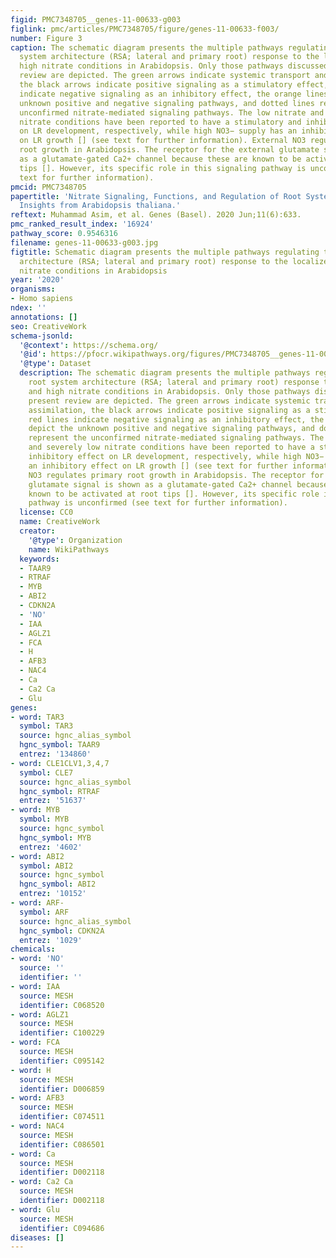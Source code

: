 ```yaml
---
figid: PMC7348705__genes-11-00633-g003
figlink: pmc/articles/PMC7348705/figure/genes-11-00633-f003/
number: Figure 3
caption: The schematic diagram presents the multiple pathways regulating the root
  system architecture (RSA; lateral and primary root) response to the localized and
  high nitrate conditions in Arabidopsis. Only those pathways discussed in the present
  review are depicted. The green arrows indicate systemic transport and assimilation,
  the black arrows indicate positive signaling as a stimulatory effect, red lines
  indicate negative signaling as an inhibitory effect, the orange lines depict the
  unknown positive and negative signaling pathways, and dotted lines represent the
  unconfirmed nitrate-mediated signaling pathways. The low nitrate and severely low
  nitrate conditions have been reported to have a stimulatory and inhibitory effect
  on LR development, respectively, while high NO3− supply has an inhibitory effect
  on LR growth [] (see text for further information). External NO3 regulates primary
  root growth in Arabidopsis. The receptor for the external glutamate signal is shown
  as a glutamate-gated Ca2+ channel because these are known to be activated at root
  tips []. However, its specific role in this signaling pathway is unconfirmed (see
  text for further information).
pmcid: PMC7348705
papertitle: 'Nitrate Signaling, Functions, and Regulation of Root System Architecture:
  Insights from Arabidopsis thaliana.'
reftext: Muhammad Asim, et al. Genes (Basel). 2020 Jun;11(6):633.
pmc_ranked_result_index: '16924'
pathway_score: 0.9546316
filename: genes-11-00633-g003.jpg
figtitle: Schematic diagram presents the multiple pathways regulating the root system
  architecture (RSA; lateral and primary root) response to the localized and high
  nitrate conditions in Arabidopsis
year: '2020'
organisms:
- Homo sapiens
ndex: ''
annotations: []
seo: CreativeWork
schema-jsonld:
  '@context': https://schema.org/
  '@id': https://pfocr.wikipathways.org/figures/PMC7348705__genes-11-00633-g003.html
  '@type': Dataset
  description: The schematic diagram presents the multiple pathways regulating the
    root system architecture (RSA; lateral and primary root) response to the localized
    and high nitrate conditions in Arabidopsis. Only those pathways discussed in the
    present review are depicted. The green arrows indicate systemic transport and
    assimilation, the black arrows indicate positive signaling as a stimulatory effect,
    red lines indicate negative signaling as an inhibitory effect, the orange lines
    depict the unknown positive and negative signaling pathways, and dotted lines
    represent the unconfirmed nitrate-mediated signaling pathways. The low nitrate
    and severely low nitrate conditions have been reported to have a stimulatory and
    inhibitory effect on LR development, respectively, while high NO3− supply has
    an inhibitory effect on LR growth [] (see text for further information). External
    NO3 regulates primary root growth in Arabidopsis. The receptor for the external
    glutamate signal is shown as a glutamate-gated Ca2+ channel because these are
    known to be activated at root tips []. However, its specific role in this signaling
    pathway is unconfirmed (see text for further information).
  license: CC0
  name: CreativeWork
  creator:
    '@type': Organization
    name: WikiPathways
  keywords:
  - TAAR9
  - RTRAF
  - MYB
  - ABI2
  - CDKN2A
  - 'NO'
  - IAA
  - AGLZ1
  - FCA
  - H
  - AFB3
  - NAC4
  - Ca
  - Ca2 Ca
  - Glu
genes:
- word: TAR3
  symbol: TAR3
  source: hgnc_alias_symbol
  hgnc_symbol: TAAR9
  entrez: '134860'
- word: CLE1CLV1,3,4,7
  symbol: CLE7
  source: hgnc_alias_symbol
  hgnc_symbol: RTRAF
  entrez: '51637'
- word: MYB
  symbol: MYB
  source: hgnc_symbol
  hgnc_symbol: MYB
  entrez: '4602'
- word: ABI2
  symbol: ABI2
  source: hgnc_symbol
  hgnc_symbol: ABI2
  entrez: '10152'
- word: ARF-
  symbol: ARF
  source: hgnc_alias_symbol
  hgnc_symbol: CDKN2A
  entrez: '1029'
chemicals:
- word: 'NO'
  source: ''
  identifier: ''
- word: IAA
  source: MESH
  identifier: C068520
- word: AGLZ1
  source: MESH
  identifier: C100229
- word: FCA
  source: MESH
  identifier: C095142
- word: H
  source: MESH
  identifier: D006859
- word: AFB3
  source: MESH
  identifier: C074511
- word: NAC4
  source: MESH
  identifier: C086501
- word: Ca
  source: MESH
  identifier: D002118
- word: Ca2 Ca
  source: MESH
  identifier: D002118
- word: Glu
  source: MESH
  identifier: C094686
diseases: []
---
```


